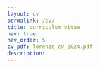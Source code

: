 ```yaml
---
layout: cv
permalink: /cv/
title: curriculum vitae
nav: true
nav_order: 5
cv_pdf: lorenzo_cv_2024.pdf
description: 
---
```

